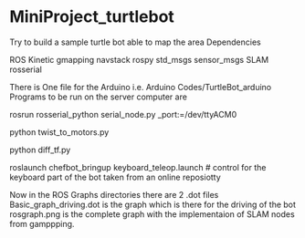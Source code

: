 # MiniProject_turtlebot
Try to build a sample turtle bot able to map the area
Dependencies

ROS Kinetic 
gmapping
navstack
rospy
std_msgs
sensor_msgs
SLAM
rosserial

There is One file for the Arduino i.e. Arduino Codes/TurtleBot_arduino
Programs to be run on the server computer are

rosrun rosserial_python serial_node.py _port:=/dev/ttyACM0

python twist_to_motors.py

python diff_tf.py

roslaunch chefbot_bringup keyboard_teleop.launch # control for the keyboard part of the bot taken from an online reposiotty



Now in the ROS Graphs directories there are 2 .dot files 
Basic_graph_driving.dot is the graph which is there for the driving of the bot 
rosgraph.png is the complete graph with the implementaion of SLAM nodes from gamppping.

